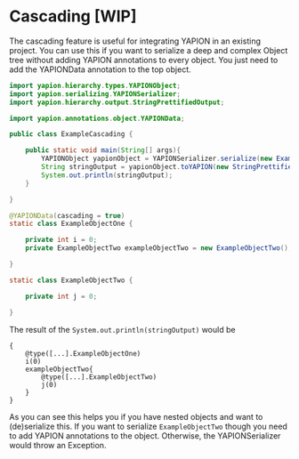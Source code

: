 # Cascading [WIP]

The cascading feature is useful for integrating YAPION in an existing project. You can use this if you want to serialize a deep and complex Object tree without adding YAPION annotations to every object. You just need to add the YAPIONData annotation to the top object.

```java
import yapion.hierarchy.types.YAPIONObject;
import yapion.serializing.YAPIONSerializer;
import yapion.hierarchy.output.StringPrettifiedOutput;

import yapion.annotations.object.YAPIONData;

public class ExampleCascading {

    public static void main(String[] args){
        YAPIONObject yapionObject = YAPIONSerializer.serialize(new ExampleObjectOne());
        String stringOutput = yapionObject.toYAPION(new StringPrettifiedOutput()).getResult();
        System.out.println(stringOutput);
    }

}

@YAPIONData(cascading = true)
static class ExampleObjectOne {

    private int i = 0;
    private ExampleObjectTwo exampleObjectTwo = new ExampleObjectTwo();

}

static class ExampleObjectTwo {

    private int j = 0;

}
```

The result of the `System.out.println(stringOutput)` would be
```
{
    @type([...].ExampleObjectOne)
    i(0)
    exampleObjectTwo{
        @type([...].ExampleObjectTwo)
        j(0)
    }
}
```

As you can see this helps you if you have nested objects and want to (de)serialize this. If you want to serialize `ExampleObjectTwo` though you need to add YAPION annotations to the object. Otherwise, the YAPIONSerializer would throw an Exception.